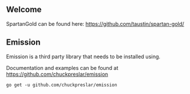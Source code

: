 <H2>Welcome</H2>

SpartanGold can be found here: https://github.com/taustin/spartan-gold/


<H2>Emission</H2>
Emission is a third party library that needs to be installed using.

Documentation and examples can be found at https://github.com/chuckpreslar/emission
```
go get -u github.com/chuckpreslar/emission
```

